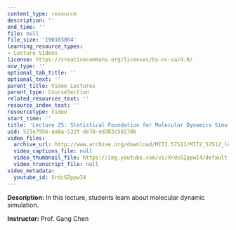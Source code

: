 ```yaml
---
content_type: resource
description: ''
end_time: ''
file: null
file_size: '190103864'
learning_resource_types:
- Lecture Videos
license: https://creativecommons.org/licenses/by-nc-sa/4.0/
ocw_type: ''
optional_tab_title: ''
optional_text: ''
parent_title: Video Lectures
parent_type: CourseSection
related_resources_text: ''
resource_index_text: ''
resourcetype: Video
start_time: ''
title: 'Lecture 25: Statistical Foundation for Molecular Dynamics Simulation'
uid: 521e795b-aa8a-532f-de78-ed382c59270b
video_files:
  archive_url: http://www.archive.org/download/MIT2.57S12/MIT2_57S12_lec25_300k.mp4
  video_captions_file: null
  video_thumbnail_file: https://img.youtube.com/vi/XrdcGZppwI4/default.jpg
  video_transcript_file: null
video_metadata:
  youtube_id: XrdcGZppwI4
---
```


**Description:** In this lecture, students learn about molecular dynamic simulation.

**Instructor:** Prof. Gang Chen

